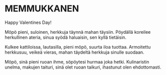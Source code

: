 # MEMMUKKANEN
Happy Valentines Day!

Möpö pieni, suloinen,
herkkuja täynnä mahan täysiin.
Pöydällä koreilee herkullinen ateria,
sinua syödä haluaisin, sen kyllä tietäisin.

Kulkee kattiloissa, lautasilla,
pieni möpö, suurta iloa tuottaa.
Armoitettu herkkusuu, veikeä vieras,
mahan täydeltä herkkuja sinulle suodaan.

Möpö, sinä pieni ruoan ihme,
söpöytesi hurmaa joka hetki.
Kulinaristin unelma, makujen taituri,
sinä olet ruoan taikuri, ihastunut olen ehdottomasti.
